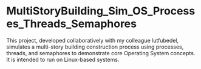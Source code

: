 # MultiStoryBuilding_Sim_OS_Processes_Threads_Semaphores
This project, developed collaboratively with my colleague lutfubedel, simulates a multi-story building construction process using processes, threads, and semaphores to demonstrate core Operating System concepts. It is intended to run on Linux-based systems.
